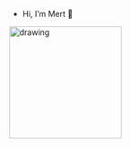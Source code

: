 - Hi, I’m Mert 👋 

<a href="https://www.linkedin.com/in/mert-kaim/">
<img src="https://knsb.dk/wp-content/uploads/linkedin-logo.png" alt="drawing" width="200"/>
</a>



<!---
kaimmrt/kaimmrt is a ✨ special ✨ repository because its `README.md` (this file) appears on your GitHub profile.
You can click the Preview link to take a look at your changes.
--->
